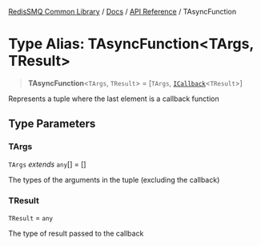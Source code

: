 [RedisSMQ Common Library](../../../README.md) / [Docs](../../README.md) / [API Reference](../README.md) / TAsyncFunction

# Type Alias: TAsyncFunction\<TArgs, TResult\>

> **TAsyncFunction**\<`TArgs`, `TResult`\> = \[`TArgs`, [`ICallback`](../interfaces/ICallback.md)\<`TResult`\>\]

Represents a tuple where the last element is a callback function

## Type Parameters

### TArgs

`TArgs` *extends* `any`[] = \[\]

The types of the arguments in the tuple (excluding the callback)

### TResult

`TResult` = `any`

The type of result passed to the callback
